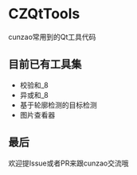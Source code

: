 # CZQtTools
cunzao常用到的Qt工具代码

## 目前已有工具集

- 校验和_8
- 异或和_8
- 基于轮廓检测的目标检测
- 图片查看器



## 最后

欢迎提Issue或者PR来跟cunzao交流哦